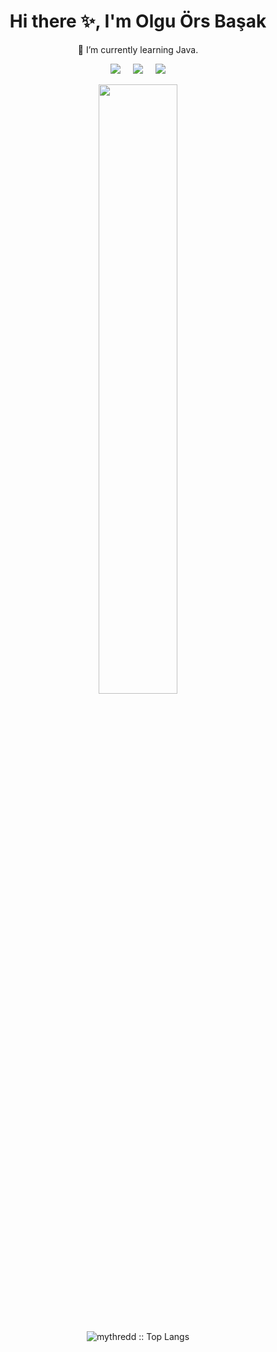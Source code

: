 

<!--
**Olguorsbasak/Olguorsbasak** is a ✨ _special_ ✨ repository because its `README.md` (this file) appears on your GitHub profile.
🌱 I’m currently learning Java
- :mailbox:How to reach me: [![Linkedin Badge](https://img.shields.io/badge/-olguorsbasak-blue?style=flat&logo=Linkedin&logoColor=white)](https://www.linkedin.com/in/olguorsbasak/)

<img src="https://komarev.com/ghpvc/?username=Olguorsbasak&style=flat-square&color=blue" alt=""/>

-->

<h1 align='center'> Hi there ✨, I'm Olgu Örs Başak</h1>

<p align='center'>
 🌱 I’m currently learning Java. 
</p>

<p align='center'>
  <a href="https://www.linkedin.com/in/olguorsbasak/"><img src="https://img.shields.io/badge/linkedin-%230077B5.svg?&style=for-the-badge&logo=linkedin&logoColor=white" /></a>&nbsp;&nbsp;&nbsp;&nbsp;
 <a href="mailto:olguors@gmail.com"><img src="https://img.shields.io/badge/Outlook-0078D4.svg?&style=for-the-badge&logo=microsoft%20outlook&logoColor=white" /></a>&nbsp;&nbsp;&nbsp;&nbsp;
  <a href="#"><img src="https://estruyf-github.azurewebsites.net/api/VisitorHit?user=Olguorsbasak&countColor=%237B1E7A" /></a>
</p>


<p align="center">
<img height="50%" width="auto" src="https://komarev.com/ghpvc/?username=Olguorsbasak&style=flat-square&color=blue" alt=""/>
</p>
<br>
<p align="center"><img src="https://github-readme-stats.vercel.app/api/top-langs/?username=Olguorsbasak&langs_count=10&theme=material-palenight&layout=compact" alt="mythredd :: Top Langs" /></p>
